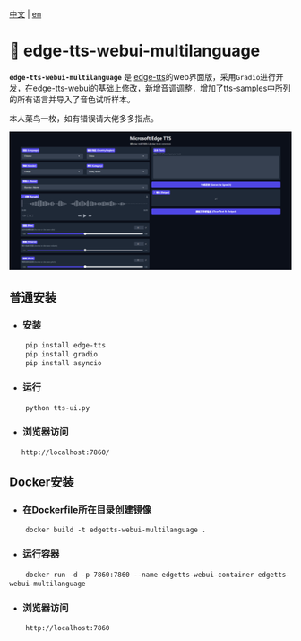 [中文](./README.md) | [en](./README.en.md)

# 🍦 edge-tts-webui-multilanguage

**`edge-tts-webui-multilanguage`** 是 [edge-tts](https://github.com/rany2/edge-tts)的web界面版，采用`Gradio`进行开发，在[edge-tts-webui](https://github.com/ycyy/edge-tts-webui)的基础上修改，新增音调调整，增加了[tts-samples](https://github.com/yaph/tts-samples)中所列的所有语言并导入了音色试听样本。

本人菜鸟一枚，如有错误请大佬多多指点。

![](Snipaste.png)


## 普通安装

- ### 安装

```
    pip install edge-tts
    pip install gradio
    pip install asyncio
```
- ### 运行
 
```
    python tts-ui.py
```

- ### 浏览器访问
  
 ```
    http://localhost:7860/
```


## Docker安装

- ### 在Dockerfile所在目录创建镜像

```
    docker build -t edgetts-webui-multilanguage .
```

- ### 运行容器

```
    docker run -d -p 7860:7860 --name edgetts-webui-container edgetts-webui-multilanguage
```

- ### 浏览器访问

```
    http://localhost:7860
```
